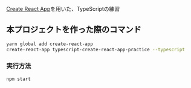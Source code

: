 [Create React App](https://github.com/facebook/create-react-app)を用いた、TypeScriptの練習

## 本プロジェクトを作った際のコマンド

```bash
yarn global add create-react-app
create-react-app typescript-create-react-app-practice --typescript
```

### 実行方法

```bash
npm start
```
